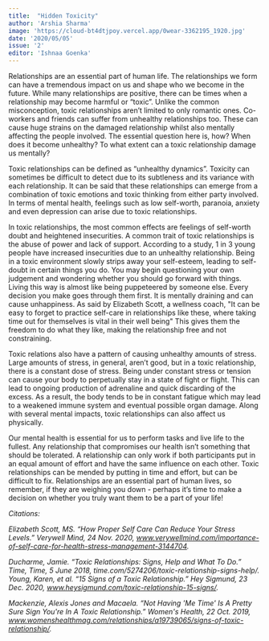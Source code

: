 ```yaml
---
title:  "Hidden Toxicity"
author: 'Arshia Sharma'
image: 'https://cloud-bt4dtjpoy.vercel.app/0wear-3362195_1920.jpg'
date: '2020/05/05'
issue: '2'
editor: 'Ishnaa Goenka'
---
```


Relationships are an essential part of human life. The relationships we form can have a tremendous impact on us and shape who we become in the future. While many relationships are positive, there can be times when a relationship may become harmful or “toxic”. Unlike the common misconception, toxic relationships aren’t limited to only romantic ones. Co-workers and friends can suffer from unhealthy relationships too. These can cause huge strains on the damaged relationship whilst also mentally affecting the people involved. The essential question here is, how? When does it become unhealthy? To what extent can a toxic relationship damage us mentally? 

Toxic relationships can be defined as “unhealthy dynamics”. Toxicity can sometimes be difficult to detect due to its subtleness and its variance with each relationship. It can be said that these relationships can emerge from a combination of toxic emotions and toxic thinking from either party involved. In terms of mental health, feelings such as low self-worth, paranoia, anxiety and even depression can arise due to toxic relationships. 

In toxic relationships, the most common effects are feelings of self-worth doubt and heightened insecurities. A common trait of toxic relationships is the abuse of power and lack of support. According to a study, 1 in 3 young people have increased insecurities due to an unhealthy relationship. Being in a toxic environment slowly strips away your self-esteem, leading to self-doubt in certain things you do. You may begin questioning  your own judgement and wondering whether you should go forward with things. Living this way is almost like being puppeteered by someone else. Every decision you make goes through them first. It is mentally draining and can cause unhappiness. As said by Elizabeth Scott, a wellness coach, "It can be easy to forget to practice self-care in relationships like these, where taking time out for themselves is vital in their well being" This gives them the freedom to do what they like, making the relationship free and not constraining. 

Toxic relations also have a pattern of causing unhealthy amounts of stress. Large amounts of stress, in general, aren’t good, but in a toxic relationship, there is a constant dose of stress. Being under constant stress or tension can cause your body to perpetually stay in a state of fight or flight. This can lead to ongoing production of adrenaline and quick discarding of the excess. As a result, the body tends to be in constant fatigue which may lead to a weakened immune system and eventual possible organ damage. Along with several mental impacts, toxic relationships can also affect us physically. 

Our mental health is essential for us to perform tasks and live life to the fullest. Any relationship that compromises our health isn’t something that should be tolerated.  A relationship can only work if both participants put in an equal amount of effort and have the same influence on each other. Toxic relationships can be mended by putting in time and effort, but can be difficult to fix. Relationships are an essential part of human lives, so remember, if they are weighing you down - perhaps it’s time to make a decision on whether you truly want them to be a part of your life!

_Citations:_

_Elizabeth Scott, MS. “How Proper Self Care Can Reduce Your Stress Levels.” Verywell Mind, 24 Nov. 2020, www.verywellmind.com/importance-of-self-care-for-health-stress-management-3144704._

_Ducharme, Jamie. “Toxic Relationships: Signs, Help and What To Do.” Time, Time, 5 June 2018, time.com/5274206/toxic-relationship-signs-help/.
Young, Karen, et al. “15 Signs of a Toxic Relationship.” Hey Sigmund, 23 Dec. 2020, www.heysigmund.com/toxic-relationship-15-signs/._

_Mackenzie, Alexis Jones and Macaela. “Not Having 'Me Time' Is A Pretty Sure Sign You're In A Toxic Relationship.” Women's Health, 22 Oct. 2019, www.womenshealthmag.com/relationships/a19739065/signs-of-toxic-relationship/._
